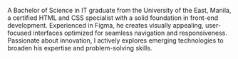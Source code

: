 

A Bachelor of Science in IT graduate from the University of the East, Manila, a certified HTML and CSS specialist with a solid foundation in front-end development. Experienced in Figma, he creates visually appealing, user-focused interfaces optimized for seamless navigation and responsiveness. Passionate about innovation, I actively explores emerging technologies to broaden his expertise and problem-solving skills.

<!---
jm-coding-tech/jm-coding-tech is a ✨ special ✨ repository because its `README.md` (this file) appears on your GitHub profile.
You can click the Preview link to take a look at your changes.
--->

